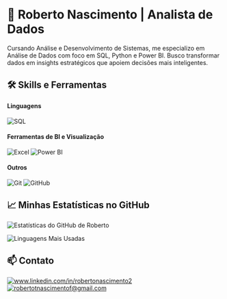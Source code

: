 # 🎲 Roberto Nascimento | Analista de Dados

Cursando Análise e Desenvolvimento de Sistemas, me especializo em Análise de Dados com foco em SQL, Python e Power BI. Busco transformar dados em insights estratégicos que apoiem decisões mais inteligentes.

## 🛠️ Skills e Ferramentas

#### Linguagens
![SQL](https://img.shields.io/badge/SQL-4479A1?style=for-the-badge&logo=postgresql&logoColor=white)

#### Ferramentas de BI e Visualização
![Excel](https://img.shields.io/badge/Excel-217346?style=for-the-badge&logo=microsoftexcel&logoColor=white)
![Power BI](https://img.shields.io/badge/Power_BI-F2C811?style=for-the-badge&logo=powerbi&logoColor=black)


#### Outros
![Git](https://img.shields.io/badge/Git-F05032?style=for-the-badge&logo=git&logoColor=white)
![GitHub](https://img.shields.io/badge/GitHub-181717?style=for-the-badge&logo=github&logoColor=white)

## 📈 Minhas Estatísticas no GitHub

![Estatísticas do GitHub de Roberto](https://github-readme-stats.vercel.app/api?username=rnascmnto&show_icons=true&theme=dracula&include_all_commits=true&count_private=true)

![Linguagens Mais Usadas](https://github-readme-stats.vercel.app/api/top-langs/?username=rnascmnto&layout=compact&langs_count=7&theme=dracula)


## 📫 Contato

<a href="link-do-seu-linkedin" target="_blank">
  <img src="https://img.shields.io/badge/LinkedIn-0A66C2?style=for-the-badge&logo=linkedin&logoColor=white" alt="www.linkedin.com/in/robertonascimento2">
</a>
<a href="mailto:seu-email@exemplo.com" target="_blank">
  <img src="https://img.shields.io/badge/Email-D14836?style=for-the-badge&logo=gmail&logoColor=white" alt="robertotnascimentof@gmail.com">
</a>

